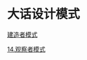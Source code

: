 # 大话设计模式

[建造者模式](https://github.com/shanyao19940801/BookeNote/blob/master/ReadingNotes/DaHuaSheJiMoShi/src/main/java/com/yao/chapter13_Builder/%E5%BB%BA%E9%80%A0%E8%80%85%E6%A8%A1%E5%BC%8F.md)

[14.观察者模式](https://github.com/shanyao19940801/BookeNote/blob/master/ReadingNotes/DaHuaSheJiMoShi/src/main/java/com/yao/chapter14_Observer/Observer.md)